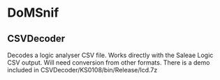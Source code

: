 # DoMSnif

## CSVDecoder
Decodes a logic analyser CSV file. Works directly with the Saleae Logic CSV output. Will need conversion from other formats. There is a 
demo included in CSVDecoder/KS0108/bin/Release/lcd.7z
